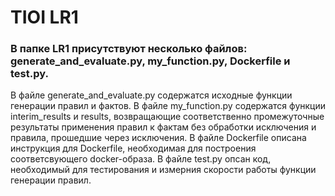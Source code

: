 # TIOI LR1
###  В папке LR1 присутствуют несколько файлов: generate_and_evaluate.py, my_function.py, Dockerfile и test.py. 
  В файле generate_and_evaluate.py содержатся исходные функции генерации правил и фактов. 
  В файле my_function.py содержатся функции interim_results и results, возвращающие соответственно промежуточные результаты применения правил к фактам без обработки исключения и правила, прошедшие через исключения.
  В файле Dockerfile описана инструкция для Dockerfile, необходимая для построения соответсвующего docker-образа.
  В файле test.py опсан код, необходимый для тестирования и измерния скорости работы функции генерации правил.
